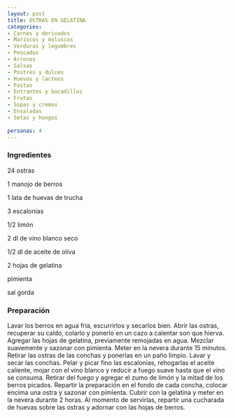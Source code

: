 ```yaml
---
layout: post
title: OSTRAS EN GELATINA
categories:
- Carnes y derivados
- Mariscos y moluscos
- Verduras y legumbres
- Pescados
- Arroces
- Salsas
- Postres y dulces
- Huevos y lacteos
- Pastas
- Entrantes y bocadillos
- Frutas
- Sopas y cremas
- Ensaladas
- Setas y hongos
 
personas: 4 
---
```

<h3>Ingredientes</h3>
24 ostras

1 manojo de berros

1 lata de huevas de trucha

3 escalonias

1/2 limón

2 dl de vino blanco seco

1/2 dl de aceite de oliva

2 hojas de gelatina

pimienta

sal gorda

<h3>Preparación</h3>
Lavar los berros en agua fría, escurrirlos y secarlos bien. Abrir las ostras, recuperar su caldo, colarlo y ponerlo en un cazo a calentar son que hierva. Agregar las hojas de gelatina, previamente remojadas en agua. Mezclar suavemente y sazonar con pimienta. Meter en la nevera durante 15 minutos. Retirar las ostras de las conchas y ponerlas en un paño limpio. Lavar y secar las conchas. Pelar y picar fino las escalonias, rehogarlas el aceite caliente, mojar con el vino blanco y reducir a fuego suave hasta que el vino se consuma. Retirar del fuego y agregar el zumo de limón y la mitad de los berros picados. Repartir la preparación en el fondo de cada concha, colocar encima una ostra y sazonar con pimienta. Cubrir con la gelatina y meter en la nevera durante 2 horas. Al momento de servirlas, repartir una cucharada de huevas sobre las ostras y adornar con las hojas de berros.

